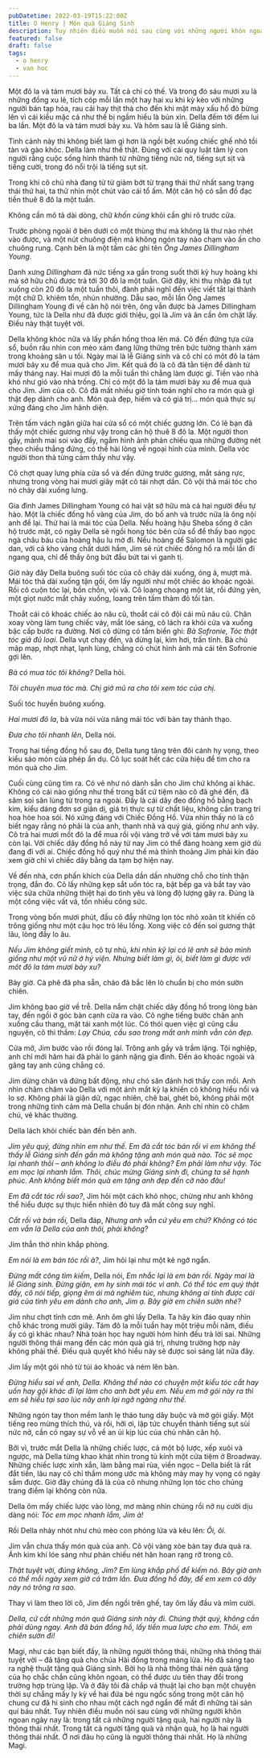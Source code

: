 ```yaml
---
pubDatetime: 2022-03-19T15:22:00Z
title: O Henry | Món quà Giáng Sinh
description: Tuy nhiên điều muốn nói sau cùng với những người khôn ngoan ngày nay là trong tất cả những người tặng quà, hai người này là thông thái nhất.
featured: false
draft: false
tags:
  - o henry
  - van hoc
---
```


Một đô la và tám mươi bảy xu. Tất cả chỉ có thế. Và trong đó sáu mươi xu là những đồng xu lẻ, tích cóp mỗi lần một hay hai xu khi kỳ kèo với những người bán tạp hóa, rau cải hay thịt thà cho đến khi mặt mày xấu hổ đỏ bừng lên vì cái kiểu mặc cả như thế bị ngầm hiểu là bủn xỉn. Della đếm tới đếm lui ba lần. Một đô la và tám mươi bảy xu. Và hôm sau là lễ Giáng sinh.

Tình cảnh này thì không biết làm gì hơn là ngồi bệt xuống chiếc ghế nhỏ tồi tàn và gào khóc. Della làm như thế thật. Đúng với cái quy luật tâm lý con người rằng cuộc sống hình thành từ những tiếng nức nở, tiếng sụt sịt và tiếng cười, trong đó nổi trội là tiếng sụt sịt.

Trong khi cô chủ nhà đang từ từ giảm bớt từ trạng thái thứ nhất sang trạng thái thứ hai, ta thử nhìn một chút vào cái tổ ấm. Một căn hộ có sẵn đồ đạc tiền thuê 8 đô la một tuần.

Không cần mô tả dài dòng, chữ _khốn cùng_ khỏi cần ghi rõ trước cửa.

Trước phòng ngoài ở bên dưới có một thùng thư mà không lá thư nào nhét vào được, và một nút chuông điện mà không ngón tay nào chạm vào ấn cho chuông rung. Cạnh bên là một tấm các ghi tên _Ông James Dillingham Young_.

Danh xưng _Dillingham_ đã nức tiếng xa gần trong suốt thời kỳ huy hoàng khi mà sở hữu chủ được trả tới 30 đô la một tuần. Giờ đây, khi thu nhập đã tụt xuống còn 20 đô la một tuần thôi, đành phải nghĩ đến việc viết tắt lại thành một chữ D. khiêm tốn, nhún nhường. Dẫu sao, mỗi lần Ông James Dillingham Young đi về căn hộ nói trên, ông vẫn được bà James Dillingham Young, tức là Della như đã được giới thiệu, gọi là _Jim_ và ân cần ôm chặt lấy. Điều này thật tuyệt vời.

Della không khóc nữa và lấy phấn hồng thoa lên má. Cô đến đứng tựa cửa sổ, buồn rầu nhìn con mèo xám đang lững thững trên bức tường thành xám trong khoảng sân u tối. Ngày mai là lễ Giáng sinh và cô chỉ có môt đô la tám mươi bảy xu để mua quà cho Jim. Kết quả đó là cô đã tằn tiện để dành từ mấy tháng nay. Hai mươi đô la mỗi tuần thì chẳng làm được gì. Tiền vào nhà khó như gió vào nhà trống. Chỉ có một đô la tám mươi bảy xu để mua quà cho Jim. Jim của cô. Cô đã mất nhiều giờ tính toán nghĩ cho ra món quà gì thật đẹp dành cho anh. Món quà đẹp, hiếm và có giá trị… món quà thực sự xứng đáng cho Jim hãnh diện.

Trên tấm vách ngăn giữa hai cửa sổ có một chiếc gương lớn. Có lẽ bạn đã thấy một chiếc gương như vậy trong căn hộ thuê 8 đô la. Một người thon gầy, mảnh mai soi vào đấy, ngắm hình ảnh phản chiếu qua những đường nét theo chiều thẳng đứng, có thể hài lòng về ngoại hình của mình. Della vóc người thon thả từng cảm thấy như vậy.

Cô chợt quay lưng phía cửa sổ và đến đứng trước gương, mắt sáng rực, nhưng trong vòng hai mươi giây mặt cô tái nhợt dần. Cô vội thả mái tóc cho nó chảy dài xuống lưng.

Gia đình James Dillingham Young có hai vật sở hữu mà cả hai người đều tự hào. Một là chiếc đồng hồ vàng của Jim, do bố anh và trước nữa là ông nội anh để lại. Thứ hai là mái tóc của Della. Nếu hoàng hậu Sheba sống ở căn hộ trước mặt, có ngày Della sẽ ngồi hong tóc bên cửa sổ để thấy bao ngọc ngà châu báu của hoàng hậu lu mờ đi. Nếu hoàng đế Salomon là người gác dan, với cả kho vàng chất dưới hầm, Jim sẽ rút chiêc đồng hồ ra mỗi lần đi ngang qua, chỉ để thấy ông bứt đầu bứt tai vì ganh tị.

Giờ này đây Della buông suối tóc của cô chảy dài xuống, óng ả, mượt mà. Mái tóc thả dài xuống tận gối, ôm lấy người như một chiếc áo khoác ngoài. Rồi cô cuộn tóc lại, bồn chồn, vội vã. Cô loạng choạng một lát, rồi đứng yên, một giọt nước mắt chảy xuống, loang trên tấm thảm đỏ tồi tàn.

Thoắt cái cô khoác chiếc áo nâu cũ, thoắt cái cô đội cái mũ nâu cũ. Chân xoay vòng làm tung chiếc váy, mắt lóe sáng, cô lách ra khỏi cửa và xuống bậc cấp bước ra đường. Nơi cô dừng có tấm biển ghi: _Bà Sofronie, Tóc thật tóc giả đủ loại._ Della vụt chạy đến, và dừng lại, kìm hơi, trấn tĩnh. Bà chủ mập mạp, nhợt nhạt, lạnh lùng, chẳng có chút hình ảnh mà cái tên Sofronie gợi lên.

_Bà có mua tóc tôi không?_ Della hỏi.

_Tôi chuyên mua tóc mà. Chị giở mũ ra cho tôi xem tóc của chị._

Suối tóc huyền buông xuống.

_Hai mươi đô la_, bà vừa nói vừa nâng mái tóc với bàn tay thành thạo.

_Đưa cho tôi nhanh lên_, Della nói.

Trong hai tiếng đồng hồ sau đó, Della tung tăng trên đôi cánh hy vọng, theo kiểu sáo mòn của phép ẩn dụ. Cô lục soát hết các cửa hiệu để tìm cho ra món quà cho Jim.

Cuối cùng cũng tìm ra. Có vẻ như nó dành sẵn cho Jim chứ không ai khác. Không có cái nào giống như thế trong bất cứ tiệm nào cô đã ghé đến, đã săm soi săn lùng từ trong ra ngoài. Đấy là cái dây đeo đồng hồ bằng bạch kim, kiểu dáng đơn sơ giản dị, giá trị thực sự từ chất liệu, không cần trang trí hoa hòe hoa sói. Nó xứng đáng với Chiếc Đồng Hồ. Vừa nhìn thấy nó là cô biết ngay rằng nó phải là của anh, thanh nhã và quý giá, giống như anh vậy. Cô trả hai mươi mốt đô la để mua rồi vội vàng trở về với tám mươi bảy xu còn lại. Với chiếc dây đồng hồ này từ nay Jim có thể đàng hoàng xem giờ dù đang đi với ai. Chiếc đồng hồ quý như thế mà thỉnh thoảng Jim phải kín đáo xem giờ chỉ vì chiếc dây bằng da tạm bợ hiện nay.

Về đến nhà, cơn phấn khích của Della dần dần nhường chỗ cho tính thận trọng, đắn đo. Cô lấy những kẹp sắt uốn tóc ra, bật bếp ga và bắt tay vào việc sửa chữa những thiệt hại do tình yêu và lòng độ lượng gây ra. Đúng là một công việc vất vả, tốn nhiều công sức.

Trong vòng bốn mươi phút, đầu cô đầy những lọn tóc nhỏ xoăn tít khiến cô trông giống như một cậu học trò lêu lổng. Xong việc cô đến soi gương thật lâu, lòng đầy lo âu.

_Nếu Jim không giết mình,_ cô tự nhủ, _khi nhìn kỹ lại có lẽ anh sẽ bảo mình giống như một vũ nữ ở hý viện. Nhưng biết làm gì, ôi, biết làm gì được với môt đô la tám mươi bảy xu?_

Bảy giờ. Cà phê đã pha sẵn, chảo đã bắc lên lò chuẩn bị cho món sườn chiên.

Jim không bao giờ về trễ. Della nắm chặt chiếc dây đồng hồ trong lòng bàn tay, đến ngồi ở góc bàn cạnh cửa ra vào. Cô nghe tiếng bước chân anh xuống cầu thang, mặt tái xanh một lúc. Có thói quen việc gì cũng cầu nguyện, cô thì thầm: _Lạy Chúa, cầu sao trong mắt anh mình vẫn còn đẹp._

Cửa mở, Jim bước vào rồi đóng lại. Trông anh gầy và trầm lặng. Tội nghiệp, anh chỉ mới hăm hai đã phải lo gánh nặng gia đình. Đến áo khoác ngoài và găng tay anh cũng chẳng có.

Jim dừng chân và đứng bất động, như chó săn đánh hơi thấy con mồi. Anh nhìn chăm chăm vào Della với một ánh mắt kỳ lạ khiến cô không hiểu nổi và lo sợ. Không phải là giận dữ, ngạc nhiên, chê bai, ghét bỏ, không phải một trong những tình cảm mà Della chuẩn bị đón nhận. Anh chỉ nhìn cô chăm chú, vẻ khác thường.

Della lách khỏi chiếc bàn đến bên anh.

_Jim yêu quý, đừng nhìn em như thế. Em đã cắt tóc bán rồi vì em không thể thấy lễ Giáng sinh đến gần mà không tặng anh món quà nào. Tóc sẽ mọc lại nhanh thôi – anh không lo điều đó phải không? Em phải làm như vậy. Tóc em mọc lại nhanh lắm. Thôi, chúc mừng Giáng sinh đi, chúng ta sẽ hạnh phúc. Anh không biết món quà em tặng anh đẹp đến cỡ nào đâu!_

_Em đã cắt tóc rồi sao?_, Jim hỏi một cách khó nhọc, chừng như anh không thể hiểu được sự thực hiển nhiên đó tuy đã mất công suy nghĩ.

_Cắt rồi và bán rồi,_ Della đáp, _Nhưng anh vẫn cứ yêu em chứ? Không có tóc em vẫn là Della của anh thôi, phải không?_

Jim thẫn thờ nhìn khắp phòng.

_Em nói là em bán tóc rồi à?_, Jim hỏi lại như một kẻ ngớ ngẩn.

_Đừng mất công tìm kiếm_, Della nói, _Em nhắc lại là em bán rồi. Ngày mai là lễ Giáng sinh. Đừng giận, em hy sinh mái tóc vì anh. Có thể tóc em quý thật đấy, cô nói tiếp, giọng êm ái mà nghiêm túc, nhưng không ai tính được cái giá của tình yêu em dành cho anh, Jim ạ. Bây giờ em chiên sườn nhé?_

Jim như chợt tỉnh cơn mê. Anh ôm ghì lấy Della. Ta hãy kín đáo quay nhìn chỗ khác trong mười giây. Tám đô la mỗi tuần hay một triệu mỗi năm, điều ấy có gì khác nhau? Nhà toán học hay người hóm hỉnh đều trả lời sai. Những người thông thái mang đến các món quà giá trị, nhưng trường hợp này không phải thế. Điều quả quyết khó hiểu này sẽ được soi sáng lát nữa đây.

Jim lấy một gói nhỏ từ túi áo khoác và ném lên bàn.

_Đừng hiểu sai về anh, Della. Không thể nào có chuyện một kiểu tóc cắt hay uốn hay gội khác đi lại làm cho anh bớt yêu em. Nếu em mở gói này ra thì em sẽ hiểu tại sao lúc nãy anh lại ngỡ ngàng như thế._

Những ngón tay thon mềm lanh lẹ tháo tung dây buộc và mở gói giấy. Một tiếng reo mừng thích thú, và rồi, hỡi ơi, lập tức chuyển thành tiếng sụt sùi nức nở, cần có ngay sự vỗ về an ủi kịp lúc của chủ nhân căn hộ.

Bởi vì, trước mắt Della là những chiếc lược, cả một bộ lược, xếp xuôi và ngược, mà Della từng khao khát nhìn trong tủ kính một cửa tiệm ở Broadway. Những chiếc lược xinh xắn, làm bằng mai rùa, viền ngọc – Della biết là rất đắt tiền, lâu nay cô chỉ thầm mong ước mà không mảy may hy vọng có ngày sắm được. Giờ đây chúng đã là của cô nhưng những lọn tóc cho chúng trang điểm lại không còn nữa.

Della ôm mấy chiếc lược vào lòng, mơ màng nhìn chúng rồi nở nụ cười dịu dàng nói: _Tóc em mọc nhanh lắm, Jim à!_

Rồi Della nhảy nhót như chú mèo con phỏng lửa và kêu lên: _Ôi, ôi_.

Jim vẫn chưa thấy món quà của anh. Cô vội vàng xòe bàn tay đưa quà ra. Ánh kim khí lóe sáng như phản chiếu nét hân hoan rạng rỡ trong cô.

_Thật tuyệt vời, đúng không, Jim? Em lùng khắp phố để kiếm nó. Bây giờ anh có thể mỗi ngày xem giờ cả trăm lần. Đưa đồng hồ đây, để em xem có dây này nó trông ra sao._

Thay vì làm theo lời cô, Jim đến ngồi trên ghế, tay ôm lấy đầu và mỉm cười.

_Della, cứ cất những món quà Giáng sinh này đi. Chúng thật quý, không cần phải dùng ngay. Anh đã bán đồng hồ, lấy tiền mua lược cho em. Thôi, em chiên sườn đi!_

Magi, như các bạn biết đấy, là những người thông thái, những nhà thông thái tuyệt vời – đã tặng quà cho chúa Hài đồng trong máng lừa. Họ đã sáng tạo ra nghệ thuật tặng quà Giáng sinh. Bởi họ là nhà thông thái nên quà tặng của họ chắc chắn cũng khôn ngoan, có thể được ưu tiên thay đổi trong trường hợp trùng lặp. Và ở đây tôi đã chắp vá thuật lại cho bạn một chuyện thời sự chẳng mấy ly kỳ về hai đứa bé ngu ngốc sống trong một căn hộ chung cư đã hi sinh cho nhau một cách ngớ ngẩn để mất đi những tài sản quí báu nhất. Tuy nhiên điều muốn nói sau cùng với những người khôn ngoan ngày nay là: trong tất cả những người tặng quà, hai người này là thông thái nhất. Trong tất cả người tặng quà và nhận quà, họ là hai người thông thái nhất. Ở nơi đâu họ cũng là người thông thái nhất. Họ là những Magi.
